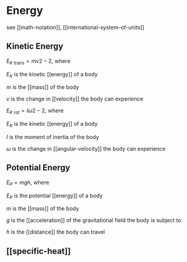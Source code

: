# Energy

see [[math-notation]], [[international-system-of-units]]

## Kinetic Energy

$E_{K\ \text{trans}} = mv2 - 2$, where

$E_K$ is the kinetic [[energy]] of a body

$m$ is the [[mass]] of the body

$v$ is the change in [[velocity]] the body can experience

$E_{K\ \text{rot}} = I\omega2 - 2$, where

$E_K$ is the kinetic [[energy]] of a body

$I$ is the moment of inertia of the body

$\omega$ is the change in [[angular-velocity]] the body can experience

## Potential Energy

$E_P = mgh$, where

$E_P$ is the potential [[energy]] of a body

$m$ is the [[mass]] of the body

$g$ is the [[acceleration]] of the gravitational field the body is subject to

$h$ is the [[distance]] the body can travel

## [[specific-heat]]
